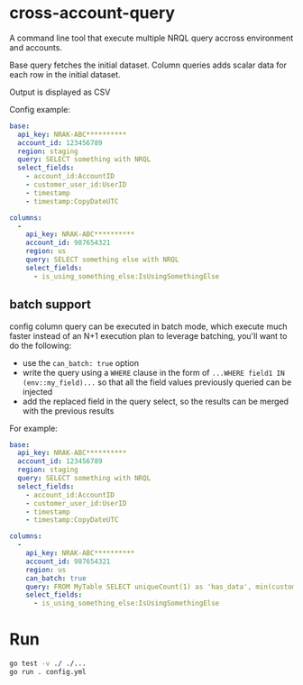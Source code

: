 # cross-account-query

A command line tool that execute multiple NRQL query accross environment and accounts.

Base query fetches the initial dataset. Column queries adds scalar data for each row in the initial dataset.

Output is displayed as CSV

Config example:

```yaml
base:
  api_key: NRAK-ABC**********
  account_id: 123456789
  region: staging
  query: SELECT something with NRQL
  select_fields:
    - account_id:AccountID
    - customer_user_id:UserID
    - timestamp
    - timestamp:CopyDateUTC

columns:
  -
    api_key: NRAK-ABC**********
    account_id: 987654321
    region: us
    query: SELECT something else with NRQL
    select_fields:
      - is_using_something_else:IsUsingSomethingElse
```

## batch support

config column query can be executed in batch mode, which execute much faster instead of an N+1 execution plan
to leverage batching, you'll want to do the following:
- use the `can_batch: true` option
- write the query using a `WHERE` clause in the form of `...WHERE field1 IN (env::my_field)...` so that all the field values previously queried can be injected
- add the replaced field in the query select, so the results can be merged with the previous results

For example:
```yaml
base:
  api_key: NRAK-ABC**********
  account_id: 123456789
  region: staging
  query: SELECT something with NRQL
  select_fields:
    - account_id:AccountID
    - customer_user_id:UserID
    - timestamp
    - timestamp:CopyDateUTC

columns:
  -
    api_key: NRAK-ABC**********
    account_id: 987654321
    region: us
    can_batch: true
    query: FROM MyTable SELECT uniqueCount(1) as 'has_data', min(customer_user_id) as 'customer_user_id' WHERE customer_user_id in (env::customer_user_id) SINCE 1 week ago facet nrAccountId as 'account_id'
    select_fields:
      - is_using_something_else:IsUsingSomethingElse
```


# Run

```bash
go test -v ./ ./...
go run . config.yml
```
